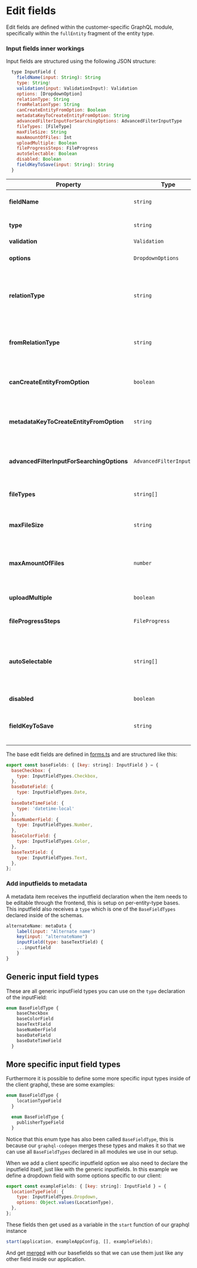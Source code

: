 # Edit fields

Edit fields are defined within the customer-specific GraphQL module, specifically within the `fullEntity` fragment of the entity type.

### Input fields inner workings

Input fields are structured using the following JSON structure:

```js
  type InputField {
    fieldName(input: String): String
    type: String!
    validation(input: ValidationInput): Validation
    options: [DropdownOption]
    relationType: String
    fromRelationType: String
    canCreateEntityFromOption: Boolean
    metadataKeyToCreateEntityFromOption: String
    advancedFilterInputForSearchingOptions: AdvancedFilterInputType
    fileTypes: [FileType]
    maxFileSize: String
    maxAmountOfFiles: Int
    uploadMultiple: Boolean
    fileProgressSteps: FileProgress
    autoSelectable: Boolean
    disabled: Boolean
    fieldKeyToSave(input: String): String
  }
```
| Property                                   | Type                      | Description                                                                                                                              |
|--------------------------------------------|---------------------------|------------------------------------------------------------------------------------------------------------------------------------------|
| **fieldName**                              | `string`                  | Name for the input field to be displayed as label                                                                                        |
| **type**                                   | `string`                  | Input field type, comes from `InputfieldTypes`                                                                                           |
| **validation**                             | `Validation`              | Type of validation                                                                                                                       |
| **options**                                | `DropdownOptions`         | Predefined options, only required if `type` is `Dropdown`                                                                                |
| **relationType**                           | `string`                  | Relation type that needs to be set, only required if type is set to `DropdownMultiselect` or `DropdownSingleselect`                      |
| **fromRelationType**                       | `string`                  | Opposite relation type, only required if type is set to `DropdownMultiselect` or `DropdownSingleselect`                                  |
| **canCreateEntityFromOption**              | `boolean`                 | If a new entity can be created from a `DropdownMultiselect` or `DropdownSingleselect`                                                    |
| **metadataKeyToCreateEntityFromOption**    | `string`                  | The metadata key to store the value typed in the `DropdownMultiselect` or `DropdownSingleselect`                                         |
| **advancedFilterInputForSearchingOptions** | `AdvancedFilterInputType` | Sets the filters to get entities for `DropdownMultiselect` or `DropdownSingleselect`                                                     |
| **fileTypes**                              | `string[]`                | File extensions that can be uploaded if type is set to `FileUpload`                                                                      |
| **maxFileSize**                            | `string`                  | Maximum file size that can be uploaded when type has been set to `FileUpload`                                                            |
| **maxAmountOfFiles**                       | `number`                  | Maximum amount of files that can be placed in the dropzone of an input field with type `FileUpload`                                      |
| **uploadMultiple**                         | `boolean`                 | If multiple files can be uploaded (`FileUpload`)                                                                                         |
| **fileProgressSteps**                      | `FileProgress`            | The definition of progress steps for `FileUpload`                                                                                        |
| **autoSelectable**                         | `string[]`                | If an input field of type `DropdownMultiselect` or `DropdownSingleselect` automatically selects the option if only 1 option is available |
| **disabled**                               | `boolean`                 | If an input field is disabled                                                                                                            |
| **fieldKeyToSave**                         | `string`                  | The metadata key to save to if the field needs to be saved to another key than the `fieldName`                                           |


The base edit fields are defined in [forms.ts](https://gitlab.inuits.io/rnd/inuits/dams/inuits-dams-base-graphql/-/blob/master/sources/forms.ts) and are structured like this:
```js
export const baseFields: { [key: string]: InputField } = {
  baseCheckbox: {
    type: InputFieldTypes.Checkbox,
  },
  baseDateField: {
    type: InputFieldTypes.Date,
  ,
  baseDateTimeField: {
    type: 'datetime-local'
  },
  baseNumberField: {
    type: InputFieldTypes.Number,
  },
  baseColorField: {
    type: InputFieldTypes.Color,
  },
  baseTextField: {
    type: InputFieldTypes.Text,
  },
};
```

### Add inputfields to metadata

A metadata item receives the inputfield declaration when the item needs to be editable through the frontend, this is setup on per-entity-type bases. This inputfield also receives a `type` which is one of the `BaseFieldTypes` declared inside of the schemas.

```js
alternateName: metaData {
    label(input: "Alternate name")
    key(input: "alternateName")
    inputField(type: baseTextField) {
    ...inputfield
    }
}
```

## Generic input field types

These are all generic inputField types you can use on the `type` declaration of the inputField:

```js
enum BaseFieldType {
    baseCheckbox
    baseColorField
    baseTextField
    baseNumberField
    baseDateField
    baseDateTimeField
  }
```

## More specific input field types

Furthermore it is possible to define some more specific input types inside of the client graphql, these are some examples:

```js
enum BaseFieldType {
    locationTypeField
  }
```

```js
  enum BaseFieldType {
    publisherTypeField
  }
```

Notice that this enum type has also been called `BaseFieldType`, this is because our `graphql-codegen` merges these types and makes it so that we can use all `BaseFieldTypes` declared in all modules we use in our setup.

When we add a client specific inputfield option we also need to declare the inputfield itself, just like with the generic inputfields. In this example we define a dropdown field with some options specific to our client:

```js
export const exampleFields: { [key: string]: InputField } = {
  locationTypeField: {
    type: InputFieldTypes.Dropdown,
    options: Object.values(LocationType),
  },
};
```

These fields then get used as a variable in the `start` function of our graphql instance
```js
start(application, exampleAppConfig, [], exampleFields);
```
And get [merged](https://gitlab.inuits.io/rnd/inuits/dams/inuits-dams-base-graphql/-/blob/master/main.ts#L31) with our basefields so that we can use them just like any other field inside our application.



